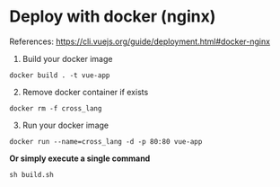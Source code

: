 # Deploy with docker (nginx)

References: https://cli.vuejs.org/guide/deployment.html#docker-nginx

1. Build your docker image
```
docker build . -t vue-app
```

2. Remove docker container if exists
```
docker rm -f cross_lang
```

3. Run your docker image
```
docker run --name=cross_lang -d -p 80:80 vue-app
```

**Or simply execute a single command**
```
sh build.sh
```